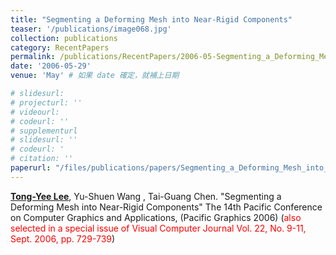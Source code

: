 ```yaml
---
title: "Segmenting a Deforming Mesh into Near-Rigid Components"
teaser: '/publications/image068.jpg'
collection: publications
category: RecentPapers
permalink: /publications/RecentPapers/2006-05-Segmenting_a_Deforming_Mesh_into_Near-Rigid_Components
date: '2006-05-29'
venue: 'May' # 如果 date 確定，就補上日期

# slidesurl: 
# projecturl: ''
# videourl: 
# codeurl: ''
# supplementurl
# slidesurl: ''
# codeurl: '
# citation: ''
paperurl: "/files/publications/papers/Segmenting_a_Deforming_Mesh_into_Near-Rigid_Components.pdf"
---
```


<strong><u>Tong-Yee Lee</u></strong>, Yu-Shuen Wang , Tai-Guang Chen. "Segmenting a Deforming Mesh into Near-Rigid Components" The 14th Pacific Conference on Computer Graphics and Applications, (Pacific Graphics 2006) (<span style="color:red">also selected in a special issue of Visual Computer Journal Vol. 22, No. 9-11, Sept. 2006, pp. 729-739</span>)

<!-- <strong><u>Tong-Yee Lee</u></strong>, Shao-Wei Yen, I-Cheng Yeh, "Texture Mapping with Hard Constraints Using Warping Scheme"<strong><u>(<span style="color:red">Cover Image in this issue</span>)</u></strong> <strong><i>IEEE Transactions on Visualization and Computer Graphics (TVCG)</i></strong>, March/April, Vol. 14, No. 2, pp. 382-395,2008
 -->
